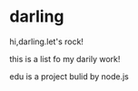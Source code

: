 darling
=======

hi,darling.let&#39;s rock!

this is a list fo my darily work!

edu is a project bulid by node.js